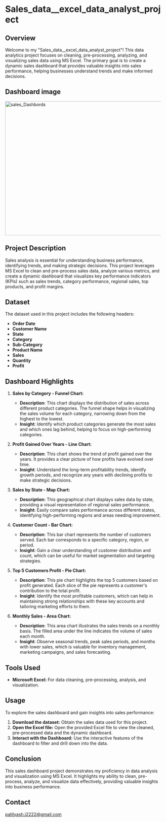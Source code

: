 # Sales_data__excel_data_analyst_project

## Overview

Welcome to my "Sales_data__excel_data_analyst_project"! This data analytics project focuses on cleaning, pre-processing, analyzing, and visualizing sales data using MS Excel. The primary goal is to create a dynamic sales dashboard that provides valuable insights into sales performance, helping businesses understand trends and make informed decisions.

## Dashboard image

<img width="996" height="432" alt="sales_Dashbords" src="https://github.com/user-attachments/assets/f929b617-f59d-4855-8dbc-61626259f040" />


## Project Description

Sales analysis is essential for understanding business performance, identifying trends, and making strategic decisions. This project leverages MS Excel to clean and pre-process sales data, analyze various metrics, and create a dynamic dashboard that visualizes key performance indicators (KPIs) such as sales trends, category performance, regional sales, top products, and profit margins.

## Dataset

The dataset used in this project includes the following headers:
- **Order Date**
- **Customer Name**
- **State**
- **Category**
- **Sub-Category**
- **Product Name**
- **Sales**
- **Quantity**
- **Profit**

## Dashboard Highlights

1. **Sales by Category - Funnel Chart:**
   - **Description**: This chart displays the distribution of sales across different product categories. The funnel shape helps in visualizing the sales volume for each category, narrowing down from the highest to the lowest.
   - **Insight**: Identify which product categories generate the most sales and which ones lag behind, helping to focus on high-performing categories.

2. **Profit Gained Over Years - Line Chart:**
   - **Description**: This chart shows the trend of profit gained over the years. It provides a clear picture of how profits have evolved over time.
   - **Insight**: Understand the long-term profitability trends, identify growth periods, and recognize any years with declining profits to make strategic decisions.

3. **Sales by State - Map Chart:**
   - **Description**: This geographical chart displays sales data by state, providing a visual representation of regional sales performance.
   - **Insight**: Easily compare sales performance across different states, identifying high-performing regions and areas needing improvement.

4. **Customer Count - Bar Chart:**
   - **Description**: This bar chart represents the number of customers served. Each bar corresponds to a specific category, region, or period.
   - **Insight**: Gain a clear understanding of customer distribution and count, which can be useful for market segmentation and targeting strategies.

5. **Top 5 Customers Profit - Pie Chart:**
   - **Description**: This pie chart highlights the top 5 customers based on profit generated. Each slice of the pie represents a customer's contribution to the total profit.
   - **Insight**: Identify the most profitable customers, which can help in maintaining strong relationships with these key accounts and tailoring marketing efforts to them.

6. **Monthly Sales - Area Chart:**
   - **Description**: This area chart illustrates the sales trends on a monthly basis. The filled area under the line indicates the volume of sales each month.
   - **Insight**: Observe seasonal trends, peak sales periods, and months with lower sales, which is valuable for inventory management, marketing campaigns, and sales forecasting.


## Tools Used

- **Microsoft Excel:** For data cleaning, pre-processing, analysis, and visualization.


## Usage

To explore the sales dashboard and gain insights into sales performance:

1. **Download the dataset:** Obtain the sales data used for this project.
2. **Open the Excel file:** Open the provided Excel file to view the cleaned, pre-processed data and the dynamic dashboard.
3. **Interact with the Dashboard:** Use the interactive features of the dashboard to filter and drill down into the data.

## Conclusion

This sales dashboard project demonstrates my proficiency in data analysis and visualization using MS Excel. It highlights my ability to clean, pre-process, analyze, and visualize data effectively, providing valuable insights into business performance.

## Contact

patilyash.j2222@gmail.com
